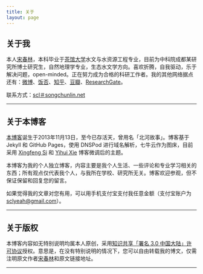 ```yaml
---
title: 关于
layout: page
---
```


## 关于我

本人[宋春林](http://songchunlin.net "Chunlin Song")，本科毕业于[茶馆大学](http://www.scu.edu.cn/)水文与水资源工程专业，目前为中科院成都某研究所博士研究生，自然地理学专业，生态水文学方向。喜欢折腾，自我驱动，乐于解决问题，open-minded。正在努力成为合格的科研工作者。我的其他网络据点还有：[微博](http://weibo.com/songchunlin)、[饭否](http://fanfou.com/scuscl)、[知乎](http://www.zhihu.com/people/songcl)、[豆瓣](http://www.douban.com/people/iamscl/)、[ResearchGate](https://www.researchgate.net/profile/Song_Chunlin/)。

联系方式：[scl＃songchunlin.net](mailto:scl@songchunlin.net)

---

## 关于本博客


[本博客](http://songchunlin.net/)诞生于2013年11月13日，至今已存活<strong><script>// <![CDATA[
var urodz= new Date("11/13/2013"); var now = new Date(); var ile = now.getTime() - urodz.getTime(); var dni = Math.floor(ile / (1000 * 60 * 60 * 24)); document.write(+dni)
// ]]></script></strong>天，曾用名「北河故事」。博客基于Jekyll 和 GitHub Pages，使用 DNSPod 进行域名解析，七牛云作为图床，目前采用 [Xingfeng Si](http://sixf.org/) 和 [Yihui Xie](http://yihui.name/) 博客微调后的主题。

本博客为我的个人独立博客，内容主要是我个人生活、一些评论和专业学习相关的东西；所有观点仅代表我个人，与我所在学校、研究所无关。博客欢迎参观，但不保证保留和回复您的留言。

如果觉得我的文章对您有用，可以用手机支付宝支付我任意金额（支付宝账户为 sclyeah@gmail.com）。

---

## 关于版权

本博客内容如无特别说明均属本人原创，采用[知识共享「署名 3.0 中国大陆」许可协议](http://creativecommons.org/licenses/by/3.0/cn/)授权。意思是，在没有特别说明的情况下，您可以自由转载我的博文，仅需注明原文作者[宋春林](http://songchunlin.net)和原文链接地址。

---


